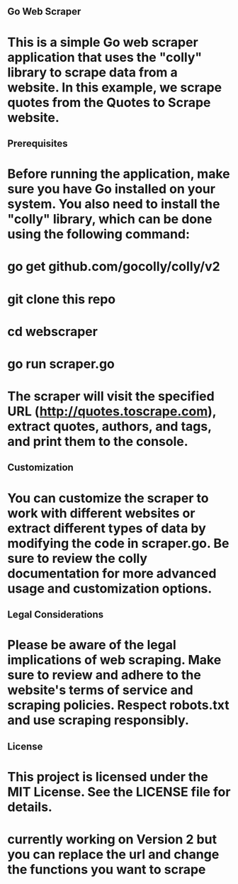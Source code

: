 ## Go Web Scraper
# This is a simple Go web scraper application that uses the "colly" library to scrape data from a website. In this example, we scrape quotes from the Quotes to Scrape website.

## Prerequisites
# Before running the application, make sure you have Go installed on your system. You also need to install the "colly" library, which can be done using the following command:

# go get github.com/gocolly/colly/v2

# git clone this repo 

# cd webscraper 

# go run scraper.go


# The scraper will visit the specified URL (http://quotes.toscrape.com), extract quotes, authors, and tags, and print them to the console.

## Customization
# You can customize the scraper to work with different websites or extract different types of data by modifying the code in scraper.go. Be sure to review the colly documentation for more advanced usage and customization options.

## Legal Considerations
# Please be aware of the legal implications of web scraping. Make sure to review and adhere to the website's terms of service and scraping policies. Respect robots.txt and use scraping responsibly.

## License
# This project is licensed under the MIT License. See the LICENSE file for details.


# currently working on Version 2 but you can replace the url and change the functions you want to scrape